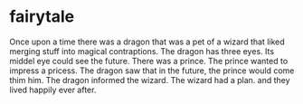 # fairytale

Once upon a time there was a dragon
that was a pet of a wizard that liked
merging stuff
into magical contraptions.
The dragon has three eyes.
Its middel eye could see the future.
There was a prince.
The prince wanted to impress a pricess.
The dragon saw that in the future, the prince would come thim him.
The dragon informed the wizard.
The wizard had a plan.
and they lived happily ever after.
